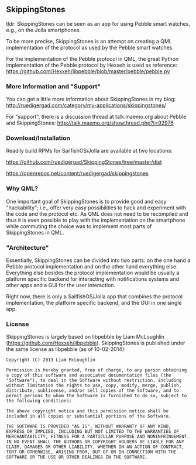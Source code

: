 ## SkippingStones ##

tldr: SkippingStones can be seen as an app for using Pebble smart watches, e.g., on the Jolla smartphones.

To be more precise, SkippingStones is an attempt on creating a QML implementation of the protocol as used by the Pebble smart watches.

For the implementation of the Pebble protocol in QML, the great Python implementation of the Pebble protocol by Hexxeh is used as reference: https://github.com/Hexxeh/libpebble/blob/master/pebble/pebble.py

### More Information and "Support" ###

You can get a little more information about SkippingStones in my blog: http://ruedigergad.com/category/my-applications/skippingstones/

For "support", there is a discussion thread at talk.maemo.org about Pebble and SkippingStones: http://talk.maemo.org/showthread.php?t=92976

### Download/Installation ###

Readily build RPMs for SailfishOS/Jolla are available at two locations:

https://github.com/ruedigergad/SkippingStones/tree/master/dist

https://openrepos.net/content/ruedigergad/skippingstones


### Why QML? ###

One important goal of SkippingStones is to provide good and easy "hackability"; i.e., offer very easy possibilities to hack and experiment with the code and the protocol etc.
As QML does not need to be recompiled and thus it is even possible to play with the implementation on the smartphone while commuting the choice was to implement most parts of SkippingStones in QML.


### "Architecture" ###

Essentially, SkippingStones can be divided into two parts: on the one hand a Pebble protocol implementation and on the other hand everything else.
Everything else besides the protocol implementation would be usually a platform specific backend for interacting with notifications systems and other apps and a GUI for the user interaction.

Right now, there is only a SailfishOS/Jolla app that combines the protocol implementation, the platform specific backend, and the GUI in one single app.


### License ###
SkippingStones is largely based on libpebble by Liam McLoughlin (https://github.com/Hexxeh/libpebble). 
SkippingStones is published under the same license as libpebble (as of 10-02-2014):
```
Copyright (C) 2013 Liam McLoughlin

Permission is hereby granted, free of charge, to any person obtaining a copy of this software and associated documentation files (the "Software"), to deal in the Software without restriction, including without limitation the rights to use, copy, modify, merge, publish, distribute, sublicense, and/or sell copies of the Software, and to permit persons to whom the Software is furnished to do so, subject to the following conditions:

The above copyright notice and this permission notice shall be included in all copies or substantial portions of the Software.

THE SOFTWARE IS PROVIDED "AS IS", WITHOUT WARRANTY OF ANY KIND, EXPRESS OR IMPLIED, INCLUDING BUT NOT LIMITED TO THE WARRANTIES OF MERCHANTABILITY, FITNESS FOR A PARTICULAR PURPOSE AND NONINFRINGEMENT. IN NO EVENT SHALL THE AUTHORS OR COPYRIGHT HOLDERS BE LIABLE FOR ANY CLAIM, DAMAGES OR OTHER LIABILITY, WHETHER IN AN ACTION OF CONTRACT, TORT OR OTHERWISE, ARISING FROM, OUT OF OR IN CONNECTION WITH THE SOFTWARE OR THE USE OR OTHER DEALINGS IN THE SOFTWARE.
```

